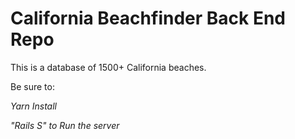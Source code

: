 # California Beachfinder Back End Repo

This is a database of 1500+ California beaches. 

Be sure to:

*Yarn Install* 

*"Rails S" to Run the server*
